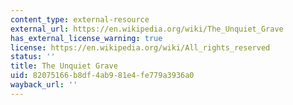 ```yaml
---
content_type: external-resource
external_url: https://en.wikipedia.org/wiki/The_Unquiet_Grave
has_external_license_warning: true
license: https://en.wikipedia.org/wiki/All_rights_reserved
status: ''
title: The Unquiet Grave
uid: 82075166-b8df-4ab9-81e4-fe779a3936a0
wayback_url: ''
---
```

